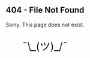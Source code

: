 <div style="text-align:center;">

<br/><br/><br/>

<h2>404 - File Not Found</h2>

<p>Sorry. This page does not exist.</p>

<p style="font-size:2.0em;">¯\_(ツ)_/¯</p>

</div>